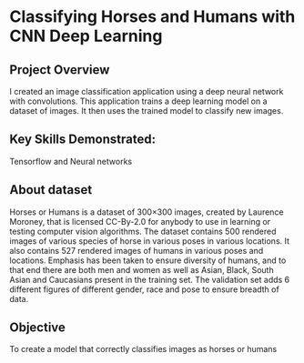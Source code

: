 # Classifying Horses and Humans with CNN Deep Learning

## Project Overview
I created an image classification application using a deep neural network with convolutions. This application trains a deep learning model on a dataset of images. It then uses the trained model to classify new images.

## Key Skills Demonstrated:
Tensorflow and Neural networks


## About dataset
Horses or Humans is a dataset of 300×300 images, created by Laurence Moroney, that is licensed CC-By-2.0 for anybody to use in learning or testing computer vision algorithms. The dataset contains 500 rendered images of various species of horse in various poses in various locations. It also contains 527 rendered images of humans in various poses and locations. Emphasis has been taken to ensure diversity of humans, and to that end there are both men and women as well as Asian, Black, South Asian and Caucasians present in the training set. The validation set adds 6 different figures of different gender, race and pose to ensure breadth of data.


## Objective
To create a model that correctly classifies images as horses or humans
